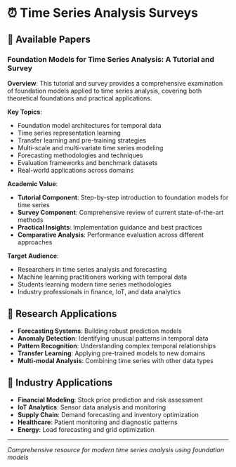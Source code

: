 # ⏰ Time Series Analysis Surveys

## 📄 Available Papers

### Foundation Models for Time Series Analysis: A Tutorial and Survey

**Overview**: This tutorial and survey provides a comprehensive examination of foundation models applied to time series analysis, covering both theoretical foundations and practical applications.

**Key Topics**:
- Foundation model architectures for temporal data
- Time series representation learning
- Transfer learning and pre-training strategies
- Multi-scale and multi-variate time series modeling
- Forecasting methodologies and techniques
- Evaluation frameworks and benchmark datasets
- Real-world applications across domains

**Academic Value**:
- **Tutorial Component**: Step-by-step introduction to foundation models for time series
- **Survey Component**: Comprehensive review of current state-of-the-art methods
- **Practical Insights**: Implementation guidance and best practices
- **Comparative Analysis**: Performance evaluation across different approaches

**Target Audience**:
- Researchers in time series analysis and forecasting
- Machine learning practitioners working with temporal data
- Students learning modern time series methodologies
- Industry professionals in finance, IoT, and data analytics

## 🎯 Research Applications

- **Forecasting Systems**: Building robust prediction models
- **Anomaly Detection**: Identifying unusual patterns in temporal data
- **Pattern Recognition**: Understanding complex temporal relationships
- **Transfer Learning**: Applying pre-trained models to new domains
- **Multi-modal Analysis**: Combining time series with other data types

## 💼 Industry Applications

- **Financial Modeling**: Stock price prediction and risk assessment
- **IoT Analytics**: Sensor data analysis and monitoring
- **Supply Chain**: Demand forecasting and inventory optimization
- **Healthcare**: Patient monitoring and diagnostic patterns
- **Energy**: Load forecasting and grid optimization

---

*Comprehensive resource for modern time series analysis using foundation models*